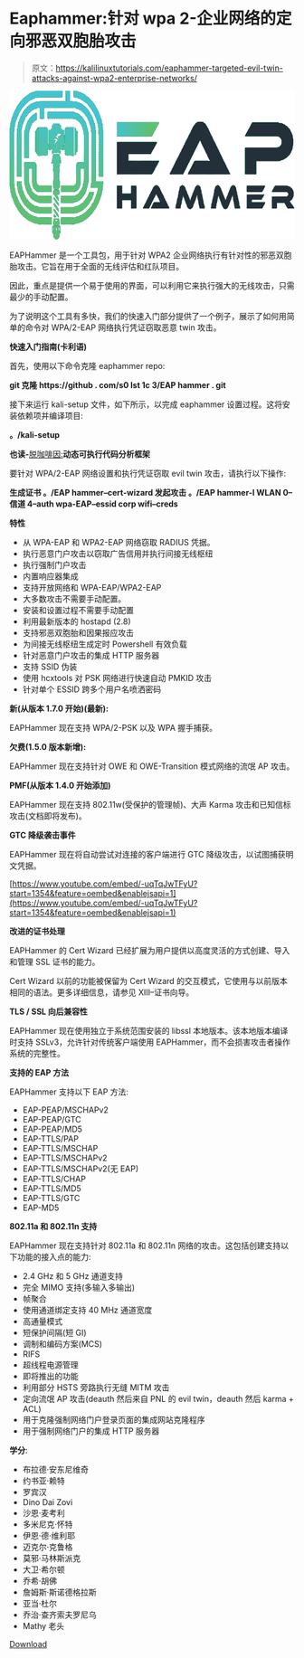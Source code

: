 # Eaphammer:针对 wpa 2-企业网络的定向邪恶双胞胎攻击

> 原文：<https://kalilinuxtutorials.com/eaphammer-targeted-evil-twin-attacks-against-wpa2-enterprise-networks/>

[![Eaphammer : Targeted Evil Twin Attacks Against Wpa2-Enterprise Networks](img//66cbe0677435b1c8dd14f1ff5c9a3328.png "Eaphammer : Targeted Evil Twin Attacks Against Wpa2-Enterprise Networks")](https://1.bp.blogspot.com/-eCfyXKBHhcI/XagHO00RxDI/AAAAAAAAC_o/F3BROHFXYrwSpgMqgq_mNb_k7p7vgya6QCLcBGAsYHQ/s1600/eaphammer_1%2B%25281%2529.png)

EAPHammer 是一个工具包，用于针对 WPA2 企业网络执行有针对性的邪恶双胞胎攻击。它旨在用于全面的无线评估和红队项目。

因此，重点是提供一个易于使用的界面，可以利用它来执行强大的无线攻击，只需最少的手动配置。

为了说明这个工具有多快，我们的快速入门部分提供了一个例子，展示了如何用简单的命令对 WPA/2-EAP 网络执行凭证窃取恶意 twin 攻击。

**快速入门指南(卡利语)**

首先，使用以下命令克隆 eaphammer repo:

**git 克隆 https://github . com/s0 lst 1c 3/EAP hammer . git**

接下来运行 kali-setup 文件，如下所示，以完成 eaphammer 设置过程。这将安装依赖项并编译项目:

**。/kali-setup**

**也读-**[脱咖啡因:](https://kalilinuxtutorials.com/decaf-dynamic-executable-code-analysis-framework/)**动态可执行代码分析框架**

要针对 WPA/2-EAP 网络设置和执行凭证窃取 evil twin 攻击，请执行以下操作:

**生成证书
。/EAP hammer–cert-wizard
发起攻击
。/EAP hammer-I WLAN 0–信道 4–auth wpa-EAP–essid corp wifi–creds**

**特性**

*   从 WPA-EAP 和 WPA2-EAP 网络窃取 RADIUS 凭据。
*   执行恶意门户攻击以窃取广告信用并执行间接无线枢纽
*   执行强制门户攻击
*   内置响应器集成
*   支持开放网络和 WPA-EAP/WPA2-EAP
*   大多数攻击不需要手动配置。
*   安装和设置过程不需要手动配置
*   利用最新版本的 hostapd (2.8)
*   支持邪恶双胞胎和因果报应攻击
*   为间接无线枢纽生成定时 Powershell 有效负载
*   针对恶意门户攻击的集成 HTTP 服务器
*   支持 SSID 伪装
*   使用 hcxtools 对 PSK 网络进行快速自动 PMKID 攻击
*   针对单个 ESSID 跨多个用户名喷洒密码

**新(从版本 1.7.0 开始)(最新):**

EAPHammer 现在支持 WPA/2-PSK 以及 WPA 握手捕获。

**欠费(1.5.0 版本新增):**

EAPHammer 现在支持针对 OWE 和 OWE-Transition 模式网络的流氓 AP 攻击。

**PMF(从版本 1.4.0 开始添加)**

EAPHammer 现在支持 802.11w(受保护的管理帧)、大声 Karma 攻击和已知信标攻击(文档即将发布)。

**GTC 降级袭击事件**

EAPHammer 现在将自动尝试对连接的客户端进行 GTC 降级攻击，以试图捕获明文凭据。

[https://www.youtube.com/embed/-uqTqJwTFyU?start=1354&feature=oembed&enablejsapi=1](https://www.youtube.com/embed/-uqTqJwTFyU?start=1354&feature=oembed&enablejsapi=1)

**改进的证书处理**

EAPHammer 的 Cert Wizard 已经扩展为用户提供以高度灵活的方式创建、导入和管理 SSL 证书的能力。

Cert Wizard 以前的功能被保留为 Cert Wizard 的交互模式，它使用与以前版本相同的语法。更多详细信息，请参见 XIII–证书向导。

**TLS / SSL 向后兼容性**

EAPHammer 现在使用独立于系统范围安装的 libssl 本地版本。该本地版本编译时支持 SSLv3，允许针对传统客户端使用 EAPHammer，而不会损害攻击者操作系统的完整性。

**支持的 EAP 方法**

EAPHammer 支持以下 EAP 方法:

*   EAP-PEAP/MSCHAPv2
*   EAP-PEAP/GTC
*   EAP-PEAP/MD5
*   EAP-TTLS/PAP
*   EAP-TTLS/MSCHAP
*   EAP-TTLS/MSCHAPv2
*   EAP-TTLS/MSCHAPv2(无 EAP)
*   EAP-TTLS/CHAP
*   EAP-TTLS/MD5
*   EAP-TTLS/GTC
*   EAP-MD5

**802.11a 和 802.11n 支持**

EAPHammer 现在支持针对 802.11a 和 802.11n 网络的攻击。这包括创建支持以下功能的接入点的能力:

*   2.4 GHz 和 5 GHz 通道支持
*   完全 MIMO 支持(多输入多输出)
*   帧聚合
*   使用通道绑定支持 40 MHz 通道宽度
*   高通量模式
*   短保护间隔(短 GI)
*   调制和编码方案(MCS)
*   RIFS
*   超线程电源管理
*   即将推出的功能
*   利用部分 HSTS 旁路执行无缝 MITM 攻击
*   定向流氓 AP 攻击(deauth 然后来自 PNL 的 evil twin，deauth 然后 karma + ACL)
*   用于克隆强制网络门户登录页面的集成网站克隆程序
*   用于强制网络门户的集成 HTTP 服务器

**学分**:

*   布拉德·安东尼维奇
*   约书亚·赖特
*   罗宾汉
*   Dino Dai Zovi
*   沙恩·麦考利
*   多米尼克·怀特
*   伊恩·德·维利耶
*   迈克尔·克鲁格
*   莫邪·马林斯派克
*   大卫·希尔顿
*   乔希·胡佛
*   詹姆斯·斯诺德格拉斯
*   亚当·杜尔
*   乔治·查齐索夫罗尼乌
*   Mathy 老头

[Download](https://github.com/s0lst1c3/eaphammer)